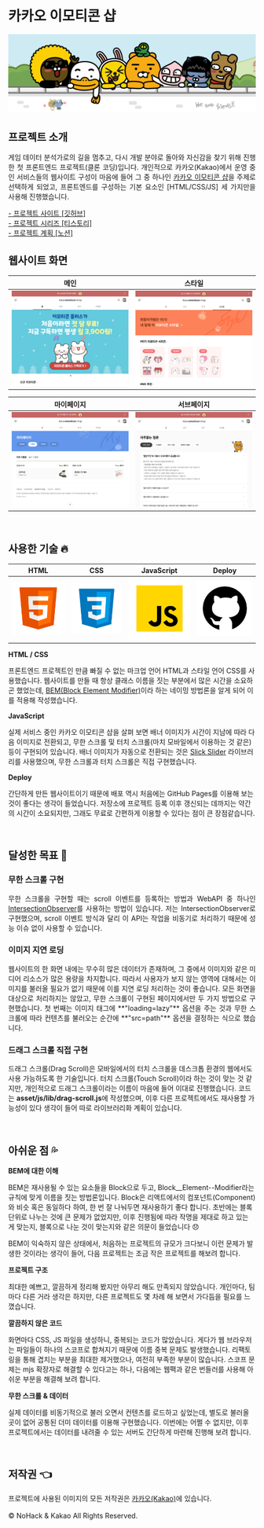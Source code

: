 # 카카오 이모티콘 샵

![카카오 이모티콘샵](./docs/intro-header.png)

## 프로젝트 소개

<p align="justify">
게임 데이터 분석가로의 길을 멈추고, 다시 개발 분야로 돌아와 자신감을 찾기 위해 진행한 첫 프론트엔드 프로젝트(클론 코딩)입니다. 개인적으로 카카오(Kakao)에서 운영 중인 서비스들의 웹사이트 구성이 마음에 들어 그 중 하나인 <a href="https://e.kakao.com/" target="_blank">카카오 이모티콘 샵</a>을 주제로 선택하게 되었고, 프론트엔드를 구성하는 기본 요소인 [HTML/CSS/JS] 세 가지만을 사용해 진행했습니다.
</p>

[- 프로젝트 사이트 [깃허브]](https://n0hack.github.io/kakao-emoticon-shop)
<br>
[- 프로젝트 시리즈 [티스토리]]()
<br>
[- 프로젝트 계획 [노션]](https://n0hack.notion.site/78447910a05446b9bb9a0daa86c454d8)

## 웹사이트 화면

|  메인   |  스타일  |
| :-----: | :------: |
| ![main] | ![style] |

| 마이페이지 | 서브페이지 |
| :--------: | :--------: |
| ![mypage]  | ![subpage] |

<br>

## 사용한 기술 🔥

|  HTML   |  CSS   | JavaScript | Deploy |
| :-----: | :----: | :--------: | :----: |
| ![HTML] | ![CSS] |   ![JS]    | ![GIT] |

**HTML / CSS**

프론트엔드 프로젝트인 만큼 빠질 수 없는 마크업 언어 HTML과 스타일 언어 CSS를 사용했습니다. 웹사이트를 만들 때 항상 클래스 이름을 짓는 부분에서 많은 시간을 소요하곤 했었는데, [BEM(Block Element Modifier)](http://getbem.com/)이라 하는 네이밍 방법론을 알게 되어 이를 적용해 작성했습니다.

**JavaScript**

실제 서비스 중인 카카오 이모티콘 샵을 살펴 보면 배너 이미지가 시간이 지남에 따라 다음 이미지로 전환되고, 무한 스크롤 및 터치 스크롤(마치 모바일에서 이용하는 것 같은) 등이 구현되어 있습니다. 배너 이미지가 자동으로 전환되는 것은 [Slick Slider](https://kenwheeler.github.io/slick/) 라이브러리를 사용했으며, 무한 스크롤과 터치 스크롤은 직접 구현했습니다.

**Deploy**

간단하게 만든 웹사이트이기 때문에 배포 역시 처음에는 GitHub Pages를 이용해 보는 것이 좋다는 생각이 들었습니다. 저장소에 프로젝트 등록 이후 갱신되는 데까지는 약간의 시간이 소요되지만, 그래도 무료로 간편하게 이용할 수 있다는 점이 큰 장점같습니다.

<br>

## 달성한 목표 👏

### 무한 스크롤 구현

<p align="justify">
무한 스크롤을 구현할 때는 scroll 이벤트를 등록하는 방법과 WebAPI 중 하나인 <a href="https://developer.mozilla.org/ko/docs/Web/API/Intersection_Observer_API" target="_blank">IntersectionObserver</a>를 사용하는 방법이 있습니다. 저는 IntersectionObserver로 구현했으며, scroll 이벤트 방식과 달리 이 API는 작업을 비동기로 처리하기 때문에 성능 이슈 없이 사용할 수 있습니다.
</p>

### 이미지 지연 로딩

<p align="justify">
웹사이트의 한 화면 내에는 무수히 많은 데이터가 존재하며, 그 중에서 이미지와 같은 미디어 리소스가 많은 용량을 차지합니다. 따라서 사용자가 보지 않는 영역에 대해서는 이미지를 불러올 필요가 없기 때문에 이를 지연 로딩 처리하는 것이 좋습니다. 모든 화면을 대상으로 처리하지는 않았고, 무한 스크롤이 구현된 페이지에서만 두 가지 방법으로 구현했습니다. 첫 번째는 이미지 태그에 **"loading=lazy"** 옵션을 주는 것과 무한 스크롤에 따라 컨텐츠를 불러오는 순간에 **"src=path"** 옵션을 결정하는 식으로 했습니다.
</p>

### 드래그 스크롤 직접 구현

드래그 스크롤(Drag Scroll)은 모바일에서의 터치 스크롤을 데스크톱 환경의 웹에서도 사용 가능하도록 한 기술입니다. 터치 스크롤(Touch Scroll)이라 하는 것이 맞는 것 같지만, 개인적으로 드래그 스크롤이라는 이름이 마음에 들어 이대로 진행했습니다. 코드는 **asset/js/lib/drag-scroll.js**에 작성했으며, 이후 다른 프로젝트에서도 재사용할 가능성이 있다 생각이 들어 따로 라이브러리화 계획이 있습니다.

<br>

## 아쉬운 점 💦

**BEM에 대한 이해**

BEM은 재사용될 수 있는 요소들을 Block으로 두고, Block\_\_Element--Modifier라는 규칙에 맞게 이름을 짓는 방법론입니다. Block은 리액트에서의 컴포넌트(Component)와 비슷 혹은 동일하다 하여, 한 번 잘 나눠두면 재사용하기 좋다 합니다. 초반에는 블록 단위로 나누는 것에 큰 문제가 없었지만, 이후 진행됨에 따라 작명을 제대로 하고 있는 게 맞는지, 블록으로 나눈 것이 맞는지와 같은 의문이 들었습니다 😞

BEM이 익숙하지 않은 상태에서, 처음하는 프로젝트의 규모가 크다보니 이런 문제가 발생한 것이라는 생각이 들어, 다음 프로젝트는 조금 작은 프로젝트를 해보려 합니다.

**프로젝트 구조**

최대한 예쁘고, 깔끔하게 정리해 봤지만 아무리 해도 만족되지 않았습니다. 개인마다, 팀마다 다른 거라 생각은 하지만, 다른 프로젝트도 몇 차례 해 보면서 가다듬을 필요를 느꼈습니다.

**깔끔하지 않은 코드**

화면마다 CSS, JS 파일을 생성하니, 중복되는 코드가 많았습니다. 게다가 웹 브라우저는 파일들이 하나의 스코프로 합쳐지기 때문에 이름 중복 문제도 발생했습니다. 리팩토링을 통해 겹치는 부분을 최대한 제거했으나, 여전히 부족한 부분이 많습니다. 스코프 문제는 mjs 확장자로 해결할 수 있다고는 하나, 다음에는 웹팩과 같은 번들러를 사용해 아쉬운 부분을 해결해 보려 합니다.

**무한 스크롤 & 데이터**

실제 데이터를 비동기적으로 불러 오면서 컨텐츠를 로드하고 싶었는데, 별도로 불러올 곳이 없어 공통된 더미 데이터를 이용해 구현했습니다. 이번에는 어쩔 수 없지만, 이후 프로젝트에서는 데이터를 내려줄 수 있는 서버도 간단하게 마련해 진행해 보려 합니다.

<br>

## 저작권 👈

프로젝트에 사용된 이미지의 모든 저작권은 [카카오(Kakao)](https://www.kakaocorp.com/page/)에 있습니다.
<br><br>
&copy; NoHack & Kakao All Rights Reserved.

<!-- References -->

[main]: ./docs/home.png
[style]: ./docs/style.png
[hot]: ./docs/hot.png
[new]: ./docs/new.png
[mypage]: ./docs/mypage.png
[subpage]: ./docs/subpage.png
[html]: ./docs/html.svg
[css]: ./docs/css.svg
[js]: ./docs/javascript.svg
[git]: ./docs/github.svg
